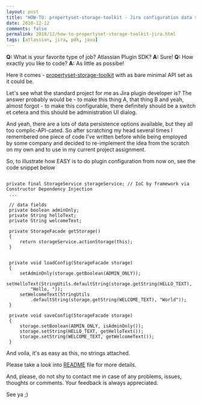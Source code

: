 ```yaml
---
layout: post
title: "HOW-TO: propertyset-storage-toolkit - Jira configuration data storage made easy"
date: 2010-12-12
comments: false
permalink: 2010/12/how-to-propertyset-storage-toolkit-jira.html
tags: [atlassian, jira, pdk, java]
---
```


<b>Q:</b> What is your favorite type of job? Atlassian Plugin SDK? <b>A:</b> Sure!
<b>Q:</b> How exactly you like to code? <b>A:</b> As little as possibe!

Here it comes -&nbsp;<a href="https://github.com/leonardinius/propertyset-storage-toolkit">propertyset-storage-toolkit</a>&nbsp;with as bare minimal API set as it could be.

Let's see what the standard project for me as Jira plugin developer is? The answer probably would be - to make this thing A, that thing B and yeah, almost forgot - to make this configurable, there definitely should be a switch et cetera and this should be administration UI dialog.

And yeah, there are a lots of data persistence options available, but they all too complic-API-cated. So after&nbsp;scratching&nbsp;my head several times I remembered one piece of code I've written before while being employed &nbsp; by some company and decided to re-implement the idea from the scratch on my own and to use in my current project&nbsp;assignment.

So, to illustrate how EASY is to do plugin configuration from now on, see the code snippet below
<pre><code class="java">
private final StorageService storageService; // IoC by framework via Constructor Dependency Injection
 ...

 // data fields
 private boolean adminOnly;
 private String helloText;
 private String welcomeText;

 private StorageFacade getStorage()
 {
     return storageService.actionStorage(this);
 }


 private void loadConfig(StorageFacade storage)
 {
     setAdminOnly(storage.getBoolean(ADMIN_ONLY));
     setHelloText(StringUtils.defaultString(storage.getString(HELLO_TEXT), 
         "Hello, "));
     setWelcomeText(StringUtils
         .defaultString(storage.getString(WELCOME_TEXT), "World"));
 }

 private void saveConfig(StorageFacade storage)
 {
     storage.setBoolean(ADMIN_ONLY, isAdminOnly());
     storage.setString(HELLO_TEXT, getHelloText());
     storage.setString(WELCOME_TEXT, getWelcomeText());
 }
</code></pre>
And voila, it's as easy as this, no strings attached. 

Please take a look into&nbsp;<a href="https://github.com/leonardinius/propertyset-storage-toolkit/blob/master/README.md">README</a> file for more details.

And, please, do not shy to contact me in case of any problems, issues, thoughts or comments. Your feedback is always appreciated. 

See ya ;)
